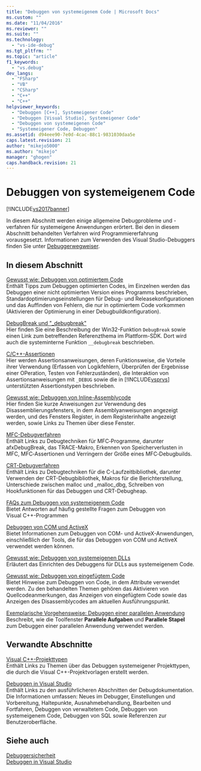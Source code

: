```yaml
---
title: "Debuggen von systemeigenem Code | Microsoft Docs"
ms.custom: ""
ms.date: "11/04/2016"
ms.reviewer: ""
ms.suite: ""
ms.technology: 
  - "vs-ide-debug"
ms.tgt_pltfrm: ""
ms.topic: "article"
f1_keywords: 
  - "vs.debug"
dev_langs: 
  - "FSharp"
  - "VB"
  - "CSharp"
  - "C++"
  - "C++"
helpviewer_keywords: 
  - "Debuggen [C++], Systemeigener Code"
  - "Debuggen [Visual Studio], Systemeigener Code"
  - "Debuggen von systemeigenen Code"
  - "Systemeigener Code, Debuggen"
ms.assetid: d94eee90-7e0d-4cac-88c1-9831030daa5e
caps.latest.revision: 21
author: "mikejo5000"
ms.author: "mikejo"
manager: "ghogen"
caps.handback.revision: 21
---
```

# Debuggen von systemeigenem Code
[!INCLUDE[vs2017banner](../code-quality/includes/vs2017banner.md)]

In diesem Abschnitt werden einige allgemeine Debugprobleme und \-verfahren für systemeigene Anwendungen erörtert.  Bei den in diesem Abschnitt behandelten Verfahren wird Programmiererfahrung vorausgesetzt.  Informationen zum Verwenden des Visual Studio\-Debuggers finden Sie unter [Debuggerwegweiser](../debugger/debugger-basics.md).  
  
## In diesem Abschnitt  
 [Gewusst wie: Debuggen von optimiertem Code](../debugger/how-to-debug-optimized-code.md)  
 Enthält Tipps zum Debuggen optimierten Codes, im Einzelnen werden das Debuggen einer nicht optimierten Version eines Programms beschrieben, Standardoptimierungseinstellungen für Debug\- und Releasekonfigurationen und das Auffinden von Fehlern, die nur in optimiertem Code vorkommen \(Aktivieren der Optimierung in einer Debugbuildkonfiguration\).  
  
 [DebugBreak und "\_debugbreak"](../debugger/debugbreak-and-debugbreak.md)  
 Hier finden Sie eine Beschreibung der Win32\-Funktion `DebugBreak` sowie einen Link zum betreffenden Referenzthema im Plattform\-SDK.  Dort wird auch die systeminterne Funktion `__debugbreak` beschrieben.  
  
 [C\/C\+\+\-Assertionen](../debugger/c-cpp-assertions.md)  
 Hier werden Assertionsanweisungen, deren Funktionsweise, die Vorteile ihrer Verwendung \(Erfassen von Logikfehlern, Überprüfen der Ergebnisse einer OPeration, Testen von Fehlerzuständen\), die Interaktion von Assertionsanweisungen mit `_DEBUG` sowie die in [!INCLUDE[vsprvs](../code-quality/includes/vsprvs_md.md)] unterstützten Assertionstypen beschrieben.  
  
 [Gewusst wie: Debuggen von Inline\-Assemblycode](../debugger/how-to-debug-inline-assembly-code.md)  
 Hier finden Sie kurze Anweisungen zur Verwendung des Disassemblierungsfensters, in dem Assemblyanweisungen angezeigt werden, und des Fensters Register, in dem Registerinhalte angezeigt werden, sowie Links zu Themen über diese Fenster.  
  
 [MFC\-Debugverfahren](../debugger/mfc-debugging-techniques.md)  
 Enthält Links zu Debugtechniken für MFC‑Programme, darunter afxDebugBreak, das TRACE\-Makro, Erkennen von Speicherverlusten in MFC, MFC‑Assertionen und Verringern der Größe eines MFC‑Debugbuilds.  
  
 [CRT\-Debugverfahren](../debugger/crt-debugging-techniques.md)  
 Enthält Links zu Debugtechniken für die C\-Laufzeitbibliothek, darunter Verwenden der CRT\-Debugbibliothek, Makros für die Berichterstellung, Unterschiede zwischen malloc und \_malloc\_dbg, Schreiben von Hookfunktionen für das Debuggen und CRT\-Debugheap.  
  
 [FAQs zum Debuggen von systemeigenem Code](../debugger/debugging-native-code-faqs.md)  
 Bietet Antworten auf häufig gestellte Fragen zum Debuggen von Visual C\+\+\-Programmen  
  
 [Debuggen von COM und ActiveX](../debugger/com-and-activex-debugging.md)  
 Bietet Informationen zum Debuggen von COM\- und ActiveX\-Anwendungen, einschließlich der Tools, die für das Debuggen von COM und ActiveX verwendet werden können.  
  
 [Gewusst wie: Debuggen von systemeigenen DLLs](../debugger/how-to-debug-native-dlls.md)  
 Erläutert das Einrichten des Debuggens für DLLs aus systemeigenem Code.  
  
 [Gewusst wie: Debuggen von eingefügtem Code](../debugger/how-to-debug-injected-code.md)  
 Bietet Hinweise zum Debuggen von Code, in dem Attribute verwendet werden.  Zu den behandelten Themen gehören das Aktivieren von Quellcodeanmerkungen, das Anzeigen von eingefügtem Code sowie das Anzeigen des Disassemblycodes am aktuellen Ausführungspunkt.  
  
 [Exemplarische Vorgehensweise: Debuggen einer parallelen Anwendung](../debugger/walkthrough-debugging-a-parallel-application.md)  
 Beschreibt, wie die Toolfenster **Parallele Aufgaben** und **Parallele Stapel** zum Debuggen einer parallelen Anwendung verwendet werden.  
  
## Verwandte Abschnitte  
 [Visual C\+\+\-Projekttypen](../debugger/debugging-preparation-visual-cpp-project-types.md)  
 Enthält Links zu Themen über das Debuggen systemeigener Projekttypen, die durch die Visual C\+\+\-Projektvorlagen erstellt werden.  
  
 [Debuggen in Visual Studio](../debugger/debugging-in-visual-studio.md)  
 Enthält Links zu den ausführlicheren Abschnitten der Debugdokumentation.  Die Informationen umfassen: Neues im Debugger, Einstellungen und Vorbereitung, Haltepunkte, Ausnahmebehandlung, Bearbeiten und Fortfahren, Debuggen von verwaltetem Code, Debuggen von systemeigenem Code, Debuggen von SQL sowie Referenzen zur Benutzeroberfläche.  
  
## Siehe auch  
 [Debuggersicherheit](../debugger/debugger-security.md)   
 [Debuggen in Visual Studio](../debugger/debugging-in-visual-studio.md)